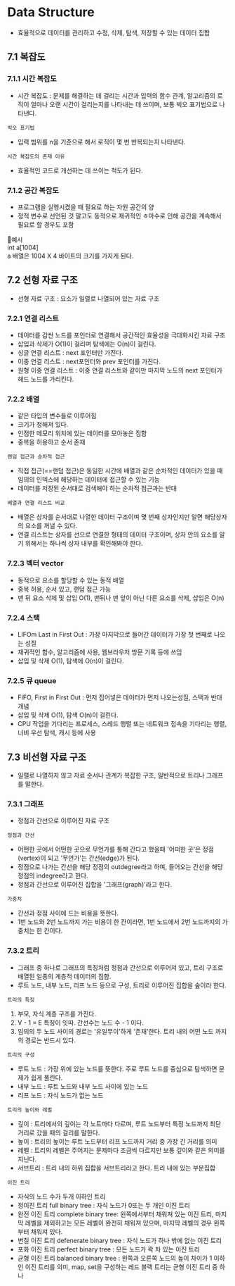 # Data Structure 
- 효율적으로 데이터를 관리하고 수정, 삭제, 탐색, 저장할 수 있는 데이터 집합

## 7.1 복잡도
### 7.1.1 시간 복잡도 
- 시간 복잡도 : 문제를 해결하는 데 걸리는 시간과 입력의 함수 관계, 알고리즘의 로직이 얼마나 오랜 시간이 걸리는지를 나타내는 데 쓰이며, 보통 빅오 표기법으로 나타낸다.


`빅오 표기법`
- 입력 범위를 n을 기준으로 해서 로직이 몇 번 반복되는지 나타낸다. 

`시간 복잡도의 존재 이유`
- 효율적인 코드로 개선하는 데 쓰이는 척도가 된다. 

### 7.1.2 공간 복잡도
- 프로그램을 실행시켰을 때 필요로 하는 자원 공간의 양
- 정적 변수로 선언된 것 말고도 동적으로 재귀적인 ㅎ마수로 인해 공간을 계속해서 필요로 할 경우도 포함

💚예시  
int a[1004]   
a 배열은 1004 X 4 바이트의 크기를 가지게 된다. 

## 7.2 선형 자료 구조
- 선형 자료 구조 : 요소가 일렬로 나열되어 있는 자료 구조

### 7.2.1 연결 리스트
- 데이터를 감싼 노드를 포인터로 연결해서 공간적인 효율성을 극대화시킨 자료 구조
- 삽입과 삭제가 O(1)이 걸리며 탐색에는 O(n)이 걸린다.
- 싱글 연결 리스트 : next 포인터만 가진다.
- 이중 연결 리스트 : next포인터와 prev 포인터를 가진다.
- 원형 이중 연결 리스트 : 이중 연결 리스트와 같이만 마지막 노도의 next 포인터가 헤드 노드를 가리킨다.

### 7.2.2 배열
- 같은 타입의 변수들로 이루어짐
- 크기가 정해져 있다.
- 인접한 메모리 위치에 있는 데이터를 모아놓은 집합
- 중복을 허용하고 순서 존재

`랜덤 접근과 순차적 접근`
- 직접 접근(==랜덤 접근)은 동일한 시간에 배열과 같은 순차적인 데이터가 있을 때 임의의 인덱스에 해당하는 데이터에 접근할 수 있는 기능
- 데이터를 저장된 순서대로 검색해야 하는 순차적 접근과는 반대

`배열과 연결 리스트 비교`
- 배열은 상자를 순서대로 나열한 데이터 구조이며 몇 번째 상자인지만 알면 해당상자의 요소를 꺼낼 수 있다.
- 연결 리스트는 상자를 선으로 연결한 형태의 데이터 구조이며, 상자 안의 요소를 알기 위해서는 하나씩 상자 내부를 확인해봐야 한다.
  
### 7.2.3 벡터 vector
- 동적으로 요소를 할당할 수 있는 동적 배열
- 중복 허용, 순서 있고, 랜덤 접근 가능
- 맨 뒤 요소 삭제 및 삽입 O(1), 맨뒤나 맨 앞이 아닌 다른 요소를 삭제, 삽입은 O(n)

### 7.2.4 스택
- LIFOm Last in First Out : 가장 마지막으로 들어간 데이터가 가장 첫 번째로 나오는 성질
- 재귀적인 함수, 알고리즘에 사용, 웹브라우저 방문 기록 등에 쓰임
- 삽입 및 삭제 O(1), 탐색에 O(n)이 걸린다.

### 7.2.5 큐 queue
- FIFO, First in First Out : 먼저 집어넣은 데이터가 먼저 나오는성질, 스택과 반대 개념
- 삽입 및 삭제 O(1), 탐색 O(n)이 걸린다.
- CPU 작업을 기다리는 프로세스, 스레드 행렬 또는 네트워크 접속을 기다리는 행렬, 너비 우선 탐색, 캐시 등에 사용


## 7.3 비선형 자료 구조
- 일렬로 나열하지 않고 자료 순서나 관계가 복잡한 구조, 일반적으로 트리나 그래프를 말한다.

### 7.3.1 그래프 
- 정점과 간선으로 이루어진 자료 구조

`정점과 간선`
- 어떤한 곳에서 어떤한 곳으로 무언가를 통해 간다고 했을때 '어떠한 곳'은 정점(vertex)이 되고 '무언가'는 간선(edge)가 된다.
- 정점으로 나가는 간선을 해당 정점의 outdegree라고 하며, 들어오는 간선을 해당 정점의 indegree라고 한다.
- 정점과 간선으로 이루어진 집합을 '그래프(graph)'라고 한다.

`가중치`
- 간선과 정점 사이에 드는 비용을 뜻한다.
- 1번 노드와 2번 노드까지 가는 비용이 한 칸이라면, 1번 노드에서 2번 노드까지의 가중치는 한 칸이다. 


### 7.3.2 트리
- 그래프 중 하나로 그래프의 특징처럼 정점과 간선으로 이루어져 있고, 트리 구조로 배열된 일종의 계층적 데이터의 집합.
- 루트 노드, 내부 노드, 리프 노드 등으로 구성, 트리로 이루어진 집합을 숲이라 한다.

`트리의 특징`
1. 부모, 자식 계층 구조를 가진다. 
2. V - 1 = E 특징이 잇따. 간선수는 노드 수 - 1 이다.
3. 임의의 두 노드 사이의 경로는 '유일무이'하게 '존재'한다. 트리 내의 어떤 노드 까지의 경로는 반드시 있다.

`트리의 구성`
  - 루트 노드 : 가장 위에 있는 노드를 뜻한다. 주로 루트 노드를 중심으로 탐색하면 문제가 쉽게 풀린다.
  - 내부 노드 : 루트 노드와 내부 노드 사이에 있는 노드
  - 리프 노드 : 자식 노드가 없는 노드

`트리의 높이와 레벌`
- 깊이 : 트리에서의 깊이는 각 노트마다 다르며, 루트 노드부터 특정 노드까지 최단 거리로 갔을 때의 걸리를 말한다.
- 높이 : 트리의 높이는 루트 노드부터 리프 노드까지 거리 중 가장 긴 거리를 의미
- 레벨 : 트리의 레벨은 주어지는 문제마다 조금씩 다르지만 보통 깊이와 같은 의미를 지닌다.
- 서브트리 : 트리 내의 하위 집합을 서브트리라고 한다. 트리 내에 있는 부분집합

`이진 트리`
- 자식의 노드 수가 두개 이하인 트리
- 정이진 트리 full binary tree : 자식 노드가 0또는 두 개인 이진 트리
- 완전 이진 트리 complete binary tree: 왼쪽에서부터 채워져 있는 이진 트리, 마지막 레벨을 제외하고는 모든 레벨이 완전히 채워져 있으며, 마지막 레벨의 경우 왼쪽부터 채워져 있다.
- 변질 이진 트리 defenerate binary tree : 자식 노드가 하나 밖에 없는 이진 트리
- 포화 이진 트리 perfect binary tree : 모든 노드가 꽉 차 있는 이진 트리
- 균형 이진 트리 balanced binary tree : 왼쪽과 오른쪽 노드의 높이 차이가 1 이하인 이진 트리를 의미, map, set을 구성하는 레드 블랙 트리는 균형 이진 트리 중 하나































